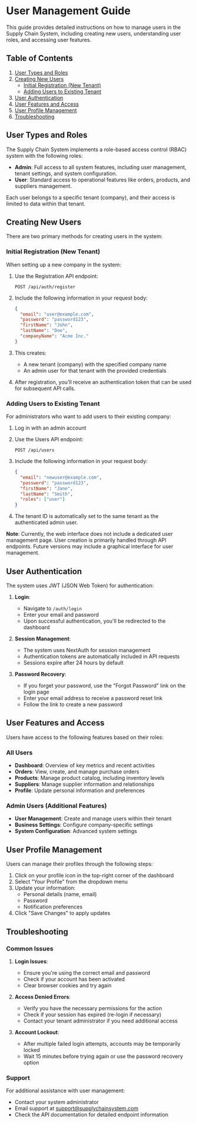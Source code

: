 # User Management Guide

This guide provides detailed instructions on how to manage users in the Supply Chain System, including creating new users, understanding user roles, and accessing user features.

## Table of Contents

1. [User Types and Roles](#user-types-and-roles)
2. [Creating New Users](#creating-new-users)
   - [Initial Registration (New Tenant)](#initial-registration-new-tenant)
   - [Adding Users to Existing Tenant](#adding-users-to-existing-tenant)
3. [User Authentication](#user-authentication)
4. [User Features and Access](#user-features-and-access)
5. [User Profile Management](#user-profile-management)
6. [Troubleshooting](#troubleshooting)

## User Types and Roles

The Supply Chain System implements a role-based access control (RBAC) system with the following roles:

- **Admin**: Full access to all system features, including user management, tenant settings, and system configuration.
- **User**: Standard access to operational features like orders, products, and suppliers management.

Each user belongs to a specific tenant (company), and their access is limited to data within that tenant.

## Creating New Users

There are two primary methods for creating users in the system:

### Initial Registration (New Tenant)

When setting up a new company in the system:

1. Use the Registration API endpoint:

   ```
   POST /api/auth/register
   ```

2. Include the following information in your request body:

   ```json
   {
     "email": "user@example.com",
     "password": "password123",
     "firstName": "John",
     "lastName": "Doe",
     "companyName": "Acme Inc."
   }
   ```

3. This creates:

   - A new tenant (company) with the specified company name
   - An admin user for that tenant with the provided credentials

4. After registration, you'll receive an authentication token that can be used for subsequent API calls.

### Adding Users to Existing Tenant

For administrators who want to add users to their existing company:

1. Log in with an admin account
2. Use the Users API endpoint:

   ```
   POST /api/users
   ```

3. Include the following information in your request body:

   ```json
   {
     "email": "newuser@example.com",
     "password": "password123",
     "firstName": "Jane",
     "lastName": "Smith",
     "roles": ["user"]
   }
   ```

4. The tenant ID is automatically set to the same tenant as the authenticated admin user.

**Note**: Currently, the web interface does not include a dedicated user management page. User creation is primarily handled through API endpoints. Future versions may include a graphical interface for user management.

## User Authentication

The system uses JWT (JSON Web Token) for authentication:

1. **Login**:

   - Navigate to `/auth/login`
   - Enter your email and password
   - Upon successful authentication, you'll be redirected to the dashboard

2. **Session Management**:

   - The system uses NextAuth for session management
   - Authentication tokens are automatically included in API requests
   - Sessions expire after 24 hours by default

3. **Password Recovery**:
   - If you forget your password, use the "Forgot Password" link on the login page
   - Enter your email address to receive a password reset link
   - Follow the link to create a new password

## User Features and Access

Users have access to the following features based on their roles:

### All Users

- **Dashboard**: Overview of key metrics and recent activities
- **Orders**: View, create, and manage purchase orders
- **Products**: Manage product catalog, including inventory levels
- **Suppliers**: Manage supplier information and relationships
- **Profile**: Update personal information and preferences

### Admin Users (Additional Features)

- **User Management**: Create and manage users within their tenant
- **Business Settings**: Configure company-specific settings
- **System Configuration**: Advanced system settings

## User Profile Management

Users can manage their profiles through the following steps:

1. Click on your profile icon in the top-right corner of the dashboard
2. Select "Your Profile" from the dropdown menu
3. Update your information:
   - Personal details (name, email)
   - Password
   - Notification preferences
4. Click "Save Changes" to apply updates

## Troubleshooting

### Common Issues

1. **Login Issues**:

   - Ensure you're using the correct email and password
   - Check if your account has been activated
   - Clear browser cookies and try again

2. **Access Denied Errors**:

   - Verify you have the necessary permissions for the action
   - Check if your session has expired (re-login if necessary)
   - Contact your tenant administrator if you need additional access

3. **Account Lockout**:
   - After multiple failed login attempts, accounts may be temporarily locked
   - Wait 15 minutes before trying again or use the password recovery option

### Support

For additional assistance with user management:

- Contact your system administrator
- Email support at support@supplychainsystem.com
- Check the API documentation for detailed endpoint information
